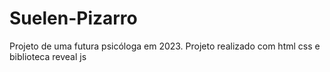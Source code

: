 # Suelen-Pizarro
Projeto de uma futura psicóloga em 2023.
Projeto realizado com html css e  biblioteca reveal js
